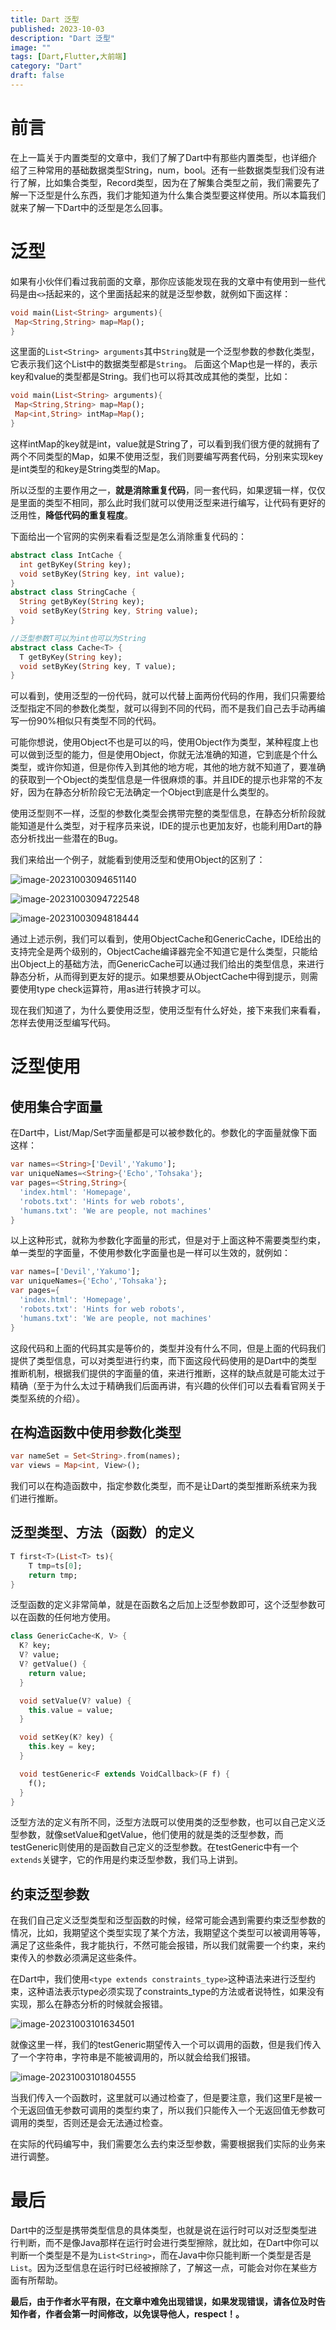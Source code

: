 ```yaml
---
title: Dart 泛型
published: 2023-10-03
description: "Dart 泛型"
image: ""
tags: [Dart,Flutter,大前端]
category: "Dart"
draft: false
---
```

# 前言

在上一篇关于内置类型的文章中，我们了解了Dart中有那些内置类型，也详细介绍了三种常用的基础数据类型String，num，bool。还有一些数据类型我们没有进行了解，比如集合类型，Record类型，因为在了解集合类型之前，我们需要先了解一下泛型是什么东西，我们才能知道为什么集合类型要这样使用。所以本篇我们就来了解一下Dart中的泛型是怎么回事。

# 泛型

如果有小伙伴们看过我前面的文章，那你应该能发现在我的文章中有使用到一些代码是由`<>`括起来的，这个里面括起来的就是泛型参数，就例如下面这样：

```dart
void main(List<String> arguments){
 Map<String,String> map=Map();   
}
```

这里面的`List<String> arguments`其中`String`就是一个泛型参数的参数化类型，它表示我们这个List中的数据类型都是`String`。 后面这个Map也是一样的，表示key和value的类型都是String。我们也可以将其改成其他的类型，比如：

```dart
void main(List<String> arguments){
 Map<String,String> map=Map();  
 Map<int,String> intMap=Map();   
}
```

这样intMap的key就是int，value就是String了，可以看到我们很方便的就拥有了两个不同类型的Map，如果不使用泛型，我们则要编写两套代码，分别来实现key是int类型的和key是String类型的Map。

所以泛型的主要作用之一，**就是消除重复代码**，同一套代码，如果逻辑一样，仅仅是里面的类型不相同，那么此时我们就可以使用泛型来进行编写，让代码有更好的泛用性，**降低代码的重复程度**。

下面给出一个官网的实例来看看泛型是怎么消除重复代码的：

```dart
abstract class IntCache {
  int getByKey(String key);
  void setByKey(String key, int value);
}
abstract class StringCache {
  String getByKey(String key);
  void setByKey(String key, String value);
}

//泛型参数T可以为int也可以为String
abstract class Cache<T> {
  T getByKey(String key);
  void setByKey(String key, T value);
}
```

可以看到，使用泛型的一份代码，就可以代替上面两份代码的作用，我们只需要给泛型指定不同的参数化类型，就可以得到不同的代码，而不是我们自己去手动再编写一份90%相似只有类型不同的代码。

可能你想说，使用Object不也是可以的吗，使用Object作为类型，某种程度上也可以做到泛型的能力，但是使用Object，你就无法准确的知道，它到底是个什么类型，或许你知道，但是你传入到其他的地方呢，其他的地方就不知道了，要准确的获取到一个Object的类型信息是一件很麻烦的事。并且IDE的提示也非常的不友好，因为在静态分析阶段它无法确定一个Object到底是什么类型的。

使用泛型则不一样，泛型的参数化类型会携带完整的类型信息，在静态分析阶段就能知道是什么类型，对于程序员来说，IDE的提示也更加友好，也能利用Dart的静态分析找出一些潜在的Bug。

我们来给出一个例子，就能看到使用泛型和使用Object的区别了：

![image-20231003094651140](/Dart%E6%B3%9B%E5%9E%8B.assets/897b8110242e6a9f37f2e8682c5c714d.png)

![image-20231003094722548](/Dart%E6%B3%9B%E5%9E%8B.assets/689b96b5f0cc0797e65c0b7c0aa58c09.png)

![image-20231003094818444](/Dart%E6%B3%9B%E5%9E%8B.assets/8a36529a3d943133e5feea382e025386.png)

通过上述示例，我们可以看到，使用ObjectCache和GenericCache，IDE给出的支持完全是两个级别的，ObjectCache编译器完全不知道它是什么类型，只能给出Object上的基础方法，而GenericCache可以通过我们给出的类型信息，来进行静态分析，从而得到更友好的提示。如果想要从ObjectCache中得到提示，则需要使用type check运算符，用as进行转换才可以。

现在我们知道了，为什么要使用泛型，使用泛型有什么好处，接下来我们来看看，怎样去使用泛型编写代码。

# 泛型使用

## 使用集合字面量

在Dart中，List/Map/Set字面量都是可以被参数化的。参数化的字面量就像下面这样：

```dart
var names=<String>['Devil','Yakumo'];
var uniqueNames=<String>{'Echo','Tohsaka'};
var pages=<String,String>{
  'index.html': 'Homepage',
  'robots.txt': 'Hints for web robots',
  'humans.txt': 'We are people, not machines'
}
```

以上这种形式，就称为参数化字面量的形式，但是对于上面这种不需要类型约束，单一类型的字面量，不使用参数化字面量也是一样可以生效的，就例如：

```dart
var names=['Devil','Yakumo'];
var uniqueNames={'Echo','Tohsaka'};
var pages={
  'index.html': 'Homepage',
  'robots.txt': 'Hints for web robots',
  'humans.txt': 'We are people, not machines'
}
```

这段代码和上面的代码其实是等价的，类型并没有什么不同，但是上面的代码我们提供了类型信息，可以对类型进行约束，而下面这段代码使用的是Dart中的类型推断机制，根据我们提供的字面量的值，来进行推断，这样的缺点就是可能太过于精确（至于为什么太过于精确我们后面再讲，有兴趣的伙伴们可以去看看官网关于类型系统的介绍）。

## 在构造函数中使用参数化类型

```dart
var nameSet = Set<String>.from(names);
var views = Map<int, View>();
```

我们可以在构造函数中，指定参数化类型，而不是让Dart的类型推断系统来为我们进行推断。

## 泛型类型、方法（函数）的定义

```dart
T first<T>(List<T> ts){
    T tmp=ts[0];
    return tmp;
}
```

泛型函数的定义非常简单，就是在函数名之后加上泛型参数即可，这个泛型参数可以在函数的任何地方使用。

```dart
class GenericCache<K, V> {
  K? key;
  V? value;
  V? getValue() {
    return value;
  }

  void setValue(V? value) {
    this.value = value;
  }

  void setKey(K? key) {
    this.key = key;
  }

  void testGeneric<F extends VoidCallback>(F f) {
    f();
  }
}
```

泛型方法的定义有所不同，泛型方法既可以使用类的泛型参数，也可以自己定义泛型参数，就像setValue和getValue，他们使用的就是类的泛型参数，而testGeneric则使用的是函数自己定义的泛型参数。在testGeneric中有一个`extends`关键字，它的作用是约束泛型参数，我们马上讲到。

## 约束泛型参数

在我们自己定义泛型类型和泛型函数的时候，经常可能会遇到需要约束泛型参数的情况，比如，我期望这个类型实现了某个方法，我期望这个类型可以被调用等等，满足了这些条件，我才能执行，不然可能会报错，所以我们就需要一个约束，来约束传入的参数必须满足这些条件。

在Dart中，我们使用`<type extends constraints_type>`这种语法来进行泛型约束，这种语法表示type必须实现了constraints_type的方法或者说特性，如果没有实现，那么在静态分析的时候就会报错。

![image-20231003101634501](/Dart%E6%B3%9B%E5%9E%8B.assets/1045f5c97ca28661ec0f2aac0a27e5af.png)

就像这里一样，我们的testGeneric期望传入一个可以调用的函数，但是我们传入了一个字符串，字符串是不能被调用的，所以就会给我们报错。

![image-20231003101804555](/Dart%E6%B3%9B%E5%9E%8B.assets/65d0f303cfcc161d8a580cf00ee2c44e.png)

当我们传入一个函数时，这里就可以通过检查了，但是要注意，我们这里F是被一个无返回值无参数可调用的类型约束了，所以我们只能传入一个无返回值无参数可调用的类型，否则还是会无法通过检查。

在实际的代码编写中，我们需要怎么去约束泛型参数，需要根据我们实际的业务来进行调整。

# 最后

Dart中的泛型是携带类型信息的具体类型，也就是说在运行时可以对泛型类型进行判断，而不是像Java那样在运行时会进行类型擦除，就比如，在Dart中你可以判断一个类型是不是为`List<String>`，而在Java中你只能判断一个类型是否是 `List`。因为泛型信息在运行时已经被擦除了，了解这一点，可能会对你在某些方面有所帮助。

**最后，由于作者水平有限，在文章中难免出现错误，如果发现错误，请各位及时告知作者，作者会第一时间修改，以免误导他人，respect！。**